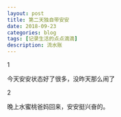 ```yaml
---
layout: post
title: 第二天独自带安安
date: 2018-09-23
categories: blog
tags: [记录生活的点点滴滴]
description: 流水账
---
```


1 

今天安安状态好了很多，没昨天那么闹了

2

晚上水蜜桃爸妈回来，安安挺兴奋的。
